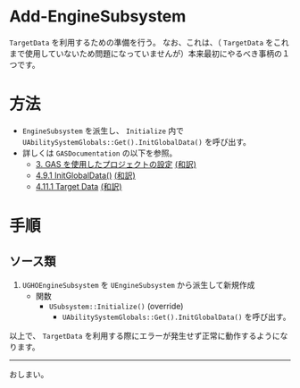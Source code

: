 # Add-EngineSubsystem
`TargetData` を利用するための準備を行う。
なお、これは、（ `TargetData` をこれまで使用していないため問題になっていませんが）本来最初にやるべき事柄の１つです。

# 方法

* `EngineSubsystem` を派生し、 `Initialize` 内で `UAbilitySystemGlobals::Get().InitGlobalData()` を呼び出す。
* 詳しくは `GASDocumentation` の以下を参照。
	* [3. GAS を使用したプロジェクトの設定](https://github.com/tranek/GASDocumentation#setup) [(和訳)](https://github.com/sentyaanko/GASDocumentation/blob/lang-ja/README.jp.md#setup)
	* [4.9.1 InitGlobalData()](https://github.com/tranek/GASDocumentation#concepts-asg-initglobaldata) [(和訳)](https://github.com/sentyaanko/GASDocumentation/blob/lang-ja/README.jp.md#concepts-asg-initglobaldata)
	* [4.11.1 Target Data](https://github.com/tranek/GASDocumentation#concepts-targeting-data) [(和訳)](https://github.com/sentyaanko/GASDocumentation/blob/lang-ja/README.jp.md#concepts-targeting-data)

# 手順

## ソース類

1. `UGHOEngineSubsystem` を `UEngineSubsystem` から派生して新規作成
	* 関数
		* `USubsystem::Initialize()` (override)
			* `UAbilitySystemGlobals::Get().InitGlobalData()` を呼び出す。


以上で、 `TargetData` を利用する際にエラーが発生せず正常に動作するようになります。


-----
おしまい。
